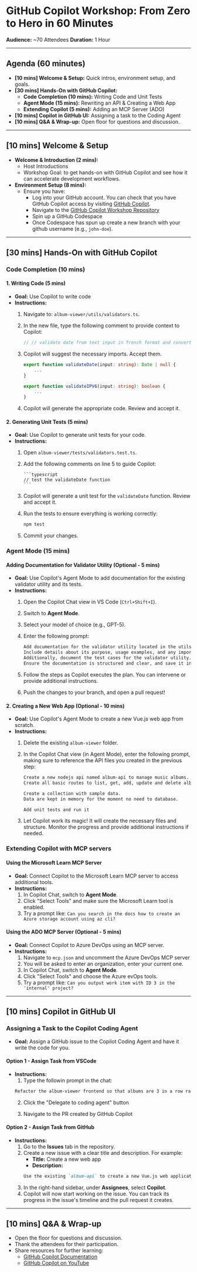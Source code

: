 # GitHub Copilot Workshop: From Zero to Hero in 60 Minutes

**Audience:** ~70 Attendees
**Duration:** 1 Hour

---

## Agenda (60 minutes)

*   **[10 mins] Welcome & Setup:** Quick intros, environment setup, and goals.
*   **[30 mins] Hands-On with GitHub Copilot:**
    *   **Code Completion (10 mins):** Writing Code and Unit Tests
    *   **Agent Mode (15 mins):** Rewriting an API & Creating a Web App
    *   **Extending Copilot (5 mins):** Adding an MCP Server (ADO)
*   **[10 mins] Copilot in GitHub UI:** Assigning a task to the Coding Agent
*   **[10 mins] Q&A & Wrap-up:** Open floor for questions and discussion.

---

## [10 mins] Welcome & Setup

*   **Welcome & Introduction (2 mins):**
    *   Host Introductions
    *   Workshop Goal: to get hands-on with GitHub Copilot and see how it can accelerate development workflows.
*   **Environment Setup (8 mins):**
    *   Ensure you have:
        *   Log into your GitHub account. You can check that you have GitHub Copilot access by visiting [GitHub Copilot](https://github.com/settings/copilot/features).
        *   Navigate to the [GitHub Copilot Workshop Repository](https://github.com/VSCDD-Kenya-Workshop/gh-copilot-demo)
        *   Spin up a GitHub Codespace
        *   Once Codespace has spun up create a new branch with your github username (e.g., `john-doe`).

---

## [30 mins] Hands-On with GitHub Copilot

### Code Completion (10 mins)

#### 1. Writing Code (5 mins)

*   **Goal:** Use Copilot to write code
*   **Instructions:**
    1.  Navigate to: `album-viewer/utils/validators.ts`.
    2.  In the new file, type the following comment to provide context to Copilot:

        ```typescript
        // // validate date from text input in french format and convert it to a date object.
        ```

    3.  Copilot will suggest the necessary imports. Accept them.

        ```typescript
        export function validateDate(input: string): Date | null {
            ...
        }

        export function validateIPV6(input: string): boolean {
            ...
        }
        ```

    4.  Copilot will generate the appropriate code. Review and accept it.

#### 2. Generating Unit Tests (5 mins)

*   **Goal:** Use Copilot to generate unit tests for your code.
*   **Instructions:**
    1.  Open `album-viewer/tests/validators.test.ts`.

    2.  Add the following comments on line 5 to guide Copilot:

            ```typescript
            // test the validateDate function
            ```
    3.  Copilot will generate a unit test for the `validateDate` function. Review and accept it.


    4.  Run the tests to ensure everything is working correctly:

        ```bash
        npm test
        ```

    5.  Commit your changes.

### Agent Mode (15 mins)

#### Adding Documentation for Validator Utility (Optional - 5 mins)

*   **Goal:** Use Copilot's Agent Mode to add documentation for the existing validator utility and its tests.
*   **Instructions:**
    1.  Open the Copilot Chat view in VS Code (`Ctrl+Shift+I`).
    2.  Switch to **Agent Mode**.
    3.  Select your model of choice (e.g., GPT-5).
    3.  Enter the following prompt:

        ```markdown
        Add documentation for the validator utility located in the utils folder. 
        Include details about its purpose, usage examples, and any important notes. 
        Additionally, document the test cases for the validator utility. 
        Ensure the documentation is structured and clear, and save it in the docs folder.
        ```

    4.  Follow the steps as Copilot executes the plan. You can intervene or provide additional instructions.

    5. Push the changes to your branch, and open a pull request!

#### 2. Creating a New Web App (Optional - 10 mins)

*   **Goal:** Use Copilot's Agent Mode to create a new Vue.js web app from scratch.
*   **Instructions:**
    1.  Delete the existing `album-viewer` folder.
    2.  In the Copilot Chat view (in Agent Mode), enter the following prompt, making sure to reference the API files you created in the previous step:

        ```markdown
        Create a new nodejs api named album-api to manage music albums. 
        Create all basic routes to list, get, add, update and delete albums.

        Create a collection with sample data. 
        Data are kept in memory for the moment no need to database.

        Add unit tests and run it
        ```

    3.  Let Copilot work its magic! It will create the necessary files and structure. Monitor the progress and provide additional instructions if needed.

### Extending Copilot with MCP servers

#### Using the Microsoft Learn MCP Server

* **Goal:** Connect Copilot to the Microsoft Learn MCP server to access additional tools.
* **Instructions:**
    1. In Copilot Chat, switch to **Agent Mode**.
    2. Click "Select Tools" and make sure the Microsoft Learn tool is enabled.
    3. Try a prompt like: `Can you search in the docs how to create an Azure storage account using az cli?`

#### Using the ADO MCP Server (Optional - 5 mins)

*   **Goal:** Connect Copilot to Azure DevOps using an MCP server.
*   **Instructions:**
    1. Navigate to `mcp.json` and uncomment the Azure DevOps MCP server
    2. You will be asked to enter an organization, enter your current one.
    3. In Copilot Chat, switch to **Agent Mode**.
    4. Click "Select Tools" and choose the Azure evOps tools.
    5. Try a prompt like: `Can you output work item with ID 3 in the 'internal' project?`

---

## [10 mins] Copilot in GitHub UI

### Assigning a Task to the Copilot Coding Agent

*   **Goal:** Assign a GitHub issue to the Copilot Coding Agent and have it write the code for you.

#### Option 1 - Assign Task from VSCode

*   **Instructions:**
    1.  Type the followin prompt in the chat:
    ````markdown
    Refactor the album-viewer frontend so that albums are 3 in a row rather than 1 in a row
    ````
    2. Click the "Delegate to coding agent" button

    3. Navigate to the PR created by GitHub Copilot

#### Option 2 - Assign Task from GitHub

*   **Instructions:**
    1.  Go to the **Issues** tab in the repository.
    2.  Create a new issue with a clear title and description. For example:
        *   **Title:** Create a new web app
        *   **Description:** 
        ````markdown
        Use the existing `album-api` to create a new Vue.js web application named `album-app`. The app should have a splash screen, a view for all routes, and a burger menu for navigation.
        ````
    3.  In the right-hand sidebar, under **Assignees**, select **Copilot**.
    4.  Copilot will now start working on the issue. You can track its progress in the issue's timeline and the pull request it creates.

---

## [10 mins] Q&A & Wrap-up

*   Open the floor for questions and discussion.
*   Thank the attendees for their participation.
*   Share resources for further learning:
    *   [GitHub Copilot Documentation](https://docs.github.com/en/copilot)
    *   [GitHub Copilot on YouTube](https://www.youtube.com/githubcopilot)



